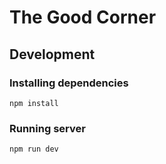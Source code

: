 # The Good Corner

## Development

### Installing dependencies

```
npm install
```

### Running server

```
npm run dev
```
